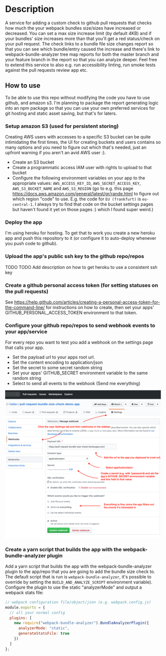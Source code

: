 # Description

A service for adding a custom check to github pull requests that checks how much
the your webpack bundles size/sizes have increased or decreased. You can set a
max size increase limit (by default 4KB) and if your bundles' size increases
more than that you'll get a red status/check on your pull request. The check
links to a bundle file size changes report so that you can see which
bundle/entry caused the increase and there's link to webpack-bundle-analyzer
tree map reports for both the master branch and your feature branch in the
report so that you can analyze deeper.
Feel free to extend this service to also e.g. run accessibility linting, run
smoke tests against the pull requests review app etc.

## How to use

To be able to use this repo without modifying the code you have to use github,
and amazon s3.
I'm planning to package the report generating logic into an npm package so that
you can use your own preferred services for git hosting and static asset saving,
but that's for laters.

### Setup amazon S3 (used for persistent storing)

Creating AWS users with accesses to a specific S3 bucket can be quite
intimidating the first times, the UI for creating buckets and users contains
so many options and you need to figure out which that's needed, just an
upfront warning if you aren't an avid AWS user :).

- Create an S3 bucket
- Create a programmatic access IAM user with rights to upload to that bucket
- Configure the following environment variables on your app to the appropriate
  values: `AWS_ACCESS_KEY_ID`, `AWS_SECRET_ACCESS_KEY`, `AWS_S3_BUCKET_NAME` and
  `AWS_S3_REGION` (go to e.g. this page
  https://docs.aws.amazon.com/general/latest/gr/rande.html to figure out which
  region "code" to use. E.g. the code for `EU (frankfurt)` is `eu-central-1`.
  I always try to find that code on the bucket settings pages but haven't found
  it yet on those pages :) which I found super weird.)

### Deploy the app

I'm using heroku for hosting. To get that to work you create a new heroku app
and push this repository to it (or configure it to auto-deploy whenever you push
code to github).

### Upload the app's public ssh key to the github repo/repos

TODO
TODO Add description on how to get heroku to use a consistent ssh key

### Create a github personal access token (for setting statuses on the pull requests)

See
https://help.github.com/articles/creating-a-personal-access-token-for-the-command-line/
for instructions on how to create, then set your apps'
GITHUB_PERSONAL_ACCESS_TOKEN environment to that token.

### Configure your github repo/repos to send webhook events to your app/service

For every repo you want to test you add a webhook on the settings page that
calls your app.

- Set the payload url to your apps root url.
- Set the content encoding to application/json
- Set the secret to some secret random string
- Set your apps' GITHUB_SECRET environment variable to the same random string
- Select to send all events to the webhook (Send me everything)

![Webhook setup instructions](./readme-images/webhook-setup.png)

### Create a yarn script that builds the app with the webpack-bundle-analyzer plugin

Add a yarn script that builds the app with the
webpack-bundle-analyzer plugin to the app/repo that you are going to add the
bundle size check to. The default script that is run is
`webpack-bundle-analyzer`, it's possible to override by setting the
`BUILD_AND_ANALYZE_SCRIPT` environment variable). Configure the plugin to use
the static "analyzerMode" and output a webpack stats file:

```javascript
// webpack configuration file/object/json (e.g. webpack.config.js)
module.exports = {
  // all your normal config
  plugins: [
    new require("webpack-bundle-analyzer").BundleAnalyzerPlugin({
      analyzerMode: "static",
      generateStatsFile: true
    })
  ]
};
```
